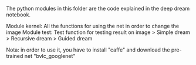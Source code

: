 The python modules in this folder are the code explained in the deep dream notebook.

Module kernel: All the functions for using the net in order to change the image
Module test: Test function for testing result on image
    > Simple dream
    > Recursive dream
    > Guided dream

Nota: in order to use it, you have to install "caffe" and download the pre-trained net "bvlc_googlenet"

